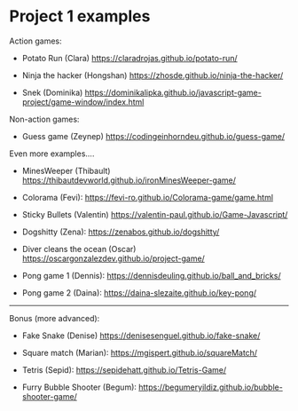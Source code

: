 
# Project 1 examples


Action games:

- Potato Run (Clara)
  https://claradrojas.github.io/potato-run/

- Ninja the hacker (Hongshan)
  https://zhosde.github.io/ninja-the-hacker/

- Snek (Dominika)
  https://dominikalipka.github.io/javascript-game-project/game-window/index.html


Non-action games:

- Guess game (Zeynep)
  https://codingeinhorndeu.github.io/guess-game/




Even more examples....

- MinesWeeper (Thibault)
  https://thibautdevworld.github.io/ironMinesWeeper-game/

- Colorama (Fevi):
  https://fevi-ro.github.io/Colorama-game/game.html

- Sticky Bullets (Valentin)
  https://valentin-paul.github.io/Game-Javascript/

- Dogshitty (Zena):
  https://zenabos.github.io/dogshitty/

- Diver cleans the ocean (Oscar)
  https://oscargonzalezdev.github.io/project-game/

- Pong game 1 (Dennis):
  https://dennisdeuling.github.io/ball_and_bricks/

- Pong game 2 (Daina):
  https://daina-slezaite.github.io/key-pong/


-----

Bonus (more advanced):

- Fake Snake (Denise)
  https://denisesenguel.github.io/fake-snake/

- Square match (Marian):
  https://mgispert.github.io/squareMatch/


- Tetris (Sepid):
  https://sepidehatt.github.io/Tetris-Game/


- Furry Bubble Shooter (Begum):
  https://begumeryildiz.github.io/bubble-shooter-game/


  